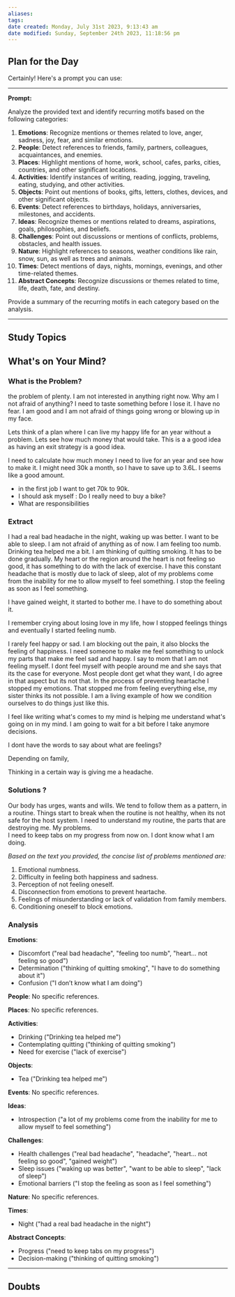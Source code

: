 ```yaml
---
aliases: 
tags: 
date created: Monday, July 31st 2023, 9:13:43 am
date modified: Sunday, September 24th 2023, 11:18:56 pm
---
```


## Plan for the Day

Certainly! Here's a prompt you can use:

---

**Prompt:**

Analyze the provided text and identify recurring motifs based on the following categories:

1. **Emotions**: Recognize mentions or themes related to love, anger, sadness, joy, fear, and similar emotions.
2. **People**: Detect references to friends, family, partners, colleagues, acquaintances, and enemies.
3. **Places**: Highlight mentions of home, work, school, cafes, parks, cities, countries, and other significant locations.
4. **Activities**: Identify instances of writing, reading, jogging, traveling, eating, studying, and other activities.
5. **Objects**: Point out mentions of books, gifts, letters, clothes, devices, and other significant objects.
6. **Events**: Detect references to birthdays, holidays, anniversaries, milestones, and accidents.
7. **Ideas**: Recognize themes or mentions related to dreams, aspirations, goals, philosophies, and beliefs.
8. **Challenges**: Point out discussions or mentions of conflicts, problems, obstacles, and health issues.
9. **Nature**: Highlight references to seasons, weather conditions like rain, snow, sun, as well as trees and animals.
10. **Times**: Detect mentions of days, nights, mornings, evenings, and other time-related themes.
11. **Abstract Concepts**: Recognize discussions or themes related to time, life, death, fate, and destiny.

Provide a summary of the recurring motifs in each category based on the analysis.

---

## Study Topics

## What's on Your Mind?

### What is the Problem?

the problem of plenty. I am not interested in anything right now. Why am I not afraid of anything? I need to taste something before I lose it. I have no fear. I am good and I am not afraid of things going wrong or blowing up in my face. 

Lets think of a plan where I can live my happy life for an year without a problem. Lets see how much money that would take. This is a a good idea as having an exit strategy is a good idea.

I need to calculate how much money I need to live for an year and see how to make it. I might need 30k a month, so I have to save up to 3.6L. I seems like a good amount.
- in the first job I want to get 70k to 90k.
- I should ask myself : Do I really need to buy a bike?
- What are responsibilities 

### Extract

I had a real bad headache in the night, waking up was better. I want to be able to sleep. I am not afraid of anything as of now. I am feeling too numb. Drinking tea helped me a bit. I am thinking of quitting smoking. It has to be done gradually. My heart or the region around the heart is not feeling so good, it has something to do with the lack of exercise. I have this constant headache that is mostly due to lack of sleep, alot of my problems come from the inability for me to allow myself to feel something. I stop the feeling as soon as I feel something.

I have gained weight, it started to bother me. I have to do something about it.

I remember crying about losing love in my life, how I stopped feelings things and eventually I started feeling numb.

I rarely feel happy or sad. I am blocking out the pain, it also blocks the feeling of happiness. I need someone to make me feel something to unlock my parts that make me feel sad and happy. I say to mom that I am not feeling myself. I dont feel myself with people around me and she says that its the case for everyone. Most people dont get what they want, I do agree in that aspect but its not that. In the process of preventing heartache I stopped my emotions. That stopped me from feeling everything else, my sister thinks its not possible. I am a living example of how we condition ourselves to do things just like this. 

I feel like writing what's comes to my mind is helping me understand what's going on in my mind. I am going to wait for a bit before I take anymore decisions. 

I dont have the words to say about what are feelings?

Depending on family, 

Thinking in a certain way is giving me a headache.

### Solutions ?

Our body has urges, wants and wills. We tend to follow them as a pattern, in a routine. Things start to break when the routine is not healthy, when its not safe for the host system. I need to understand my routine, the parts that are destroying me. My problems.  
I need to keep tabs on my progress from now on. I dont know what I am doing. 

_Based on the text you provided, the concise list of problems mentioned are:_

1. Emotional numbness.
2. Difficulty in feeling both happiness and sadness.
3. Perception of not feeling oneself.
4. Disconnection from emotions to prevent heartache.
5. Feelings of misunderstanding or lack of validation from family members.
6. Conditioning oneself to block emotions.  

### Analysis

**Emotions**:
- Discomfort ("real bad headache", "feeling too numb", "heart... not feeling so good")
- Determination ("thinking of quitting smoking", "I have to do something about it")
- Confusion ("I don’t know what I am doing")

**People**: No specific references.

**Places**: No specific references.

**Activities**:
- Drinking ("Drinking tea helped me")
- Contemplating quitting ("thinking of quitting smoking")
- Need for exercise ("lack of exercise")

**Objects**:
- Tea ("Drinking tea helped me")

**Events**: No specific references.

**Ideas**:
- Introspection ("a lot of my problems come from the inability for me to allow myself to feel something")

**Challenges**:
- Health challenges ("real bad headache", "headache", "heart... not feeling so good", "gained weight")
- Sleep issues ("waking up was better", "want to be able to sleep", "lack of sleep")
- Emotional barriers ("I stop the feeling as soon as I feel something")

**Nature**: No specific references.

**Times**:
- Night ("had a real bad headache in the night")

**Abstract Concepts**:
- Progress ("need to keep tabs on my progress")
- Decision-making ("thinking of quitting smoking")


---

## Doubts